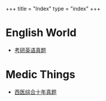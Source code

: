 +++
title = "Index"
type = "index"
+++
# English World
- [考研英语真题](/考研英语真题)

# Medic Things
- [西医综合十年真题](/西医综合十年真题)
